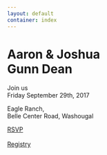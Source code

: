 ```yaml
---
layout: default
container: index
---
```


<h1 class="text-center">
  Aaron & Joshua
  <br />
  <span>Gunn Dean</span>
</h1>

<p>
  Join us
  <br />
  Friday September 29th, 2017
</p>
<p>
  Eagle Ranch,
  <br />
  Belle Center Road, Washougal
</p>

<a class="btn btn-default" href="rsvp">RSVP</a>
<br />
<br />
<a class="btn btn-default" href="registry">Registry</a>
